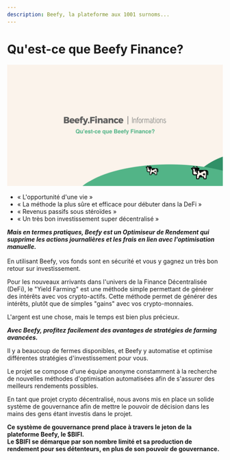 ```yaml
---
description: Beefy, la plateforme aux 1001 surnoms...
---
```


# Qu'est-ce que Beefy Finance?

![](../../.gitbook/assets/bulletin-what-is-beefy-finance.png)

* « L'opportunité d'une vie »
* « La méthode la plus sûre et efficace pour débuter dans la DeFi »
* « Revenus passifs sous stéroïdes »
* « Un très bon investissement super décentralisé »

_**Mais en termes pratiques, Beefy est un Optimiseur de Rendement qui supprime les actions journalières et les frais en lien avec l'optimisation manuelle.**_\
\
En utilisant Beefy, vos fonds sont en sécurité et vous y gagnez un très bon retour sur investissement.

Pour les nouveaux arrivants dans l'univers de la Finance Décentralisée (DeFi), le "Yield Farming" est une méthode simple permettant de générer des intérêts avec vos crypto-actifs. Cette méthode permet de générer des intérêts, plutôt que de simples "gains" avec vos crypto-monnaies.

L'argent est une chose, mais le temps est bien plus précieux.

_**Avec Beefy, profitez facilement des avantages de stratégies de farming avancées.**_

Il y a beaucoup de fermes disponibles, et Beefy y automatise et optimise différentes stratégies d'investissement pour vous.

Le projet se compose d'une équipe anonyme constamment à la recherche de nouvelles méthodes d'optimisation automatisées afin de s'assurer des meilleurs rendements possibles.

En tant que projet crypto décentralisé, nous avons mis en place un solide système de gouvernance afin de mettre le pouvoir de décision dans les mains des gens étant investis dans le projet.

**Ce système de gouvernance prend place à travers le jeton de la plateforme Beefy, le $BIFI.**\
**Le $BIFI se démarque par son nombre limité et sa production de rendement pour ses détenteurs, en plus de son pouvoir de gouvernance.**
